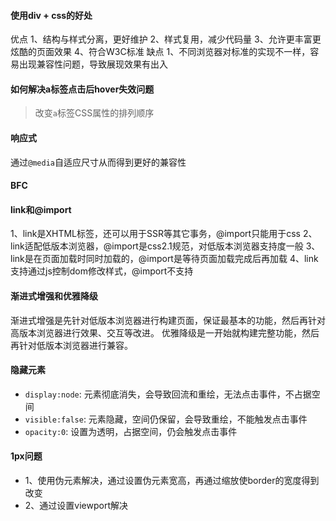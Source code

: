 #### 使用div + css的好处
优点
1、结构与样式分离，更好维护
2、样式复用，减少代码量
3、允许更丰富更炫酷的页面效果
4、符合W3C标准
缺点
1、不同浏览器对标准的实现不一样，容易出现兼容性问题，导致展现效果有出入

#### 如何解决a标签点击后hover失效问题
> 改变`a`标签CSS属性的排列顺序  

#### 响应式
通过`@media`自适应尺寸从而得到更好的兼容性

#### BFC

#### link和@import
1、link是XHTML标签，还可以用于SSR等其它事务，@import只能用于css
2、link适配低版本浏览器，@import是css2.1规范，对低版本浏览器支持度一般
3、link是在页面加载时同时加载的，@import是等待页面加载完成后再加载
4、link支持通过js控制dom修改样式，@import不支持

#### 渐进式增强和优雅降级
渐进式增强是先针对低版本浏览器进行构建页面，保证最基本的功能，然后再针对高版本浏览器进行效果、交互等改进。
优雅降级是一开始就构建完整功能，然后再针对低版本浏览器进行兼容。

#### 隐藏元素
* `display:node`: 元素彻底消失，会导致回流和重绘，无法点击事件，不占据空间
* `visible:false`: 元素隐藏，空间仍保留，会导致重绘，不能触发点击事件
* `opacity:0`: 设置为透明，占据空间，仍会触发点击事件 
  
#### 1px问题
* 1、使用伪元素解决，通过设置伪元素宽高，再通过缩放使border的宽度得到改变
* 2、通过设置viewport解决